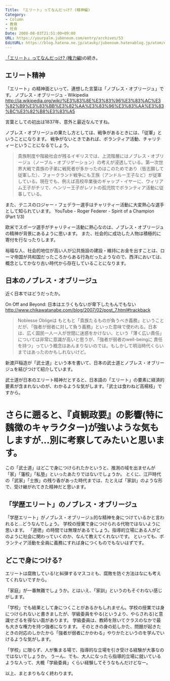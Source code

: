 ```yaml
---
Title: 「エリート」ってなんだっけ? (精神編)
Category:
- Column
- 教育
- 社会
Date: 2008-08-03T21:51:00+09:00
URL: https://yourpalm.jubenoum.com/entry/archives/53
EditURL: https://blog.hatena.ne.jp/atauky/jubenoum.hatenablog.jp/atom/entry/6653458415120883965
---
```


<a href="http://yourpalm.jubenoum.com/2008/08/%e3%80%8c%e3%82%a8%e3%83%aa%e3%83%bc%e3%83%88%e3%80%8d%e3%81%a3%e3%81%a6%e3%81%aa%e3%82%93%e3%81%a0%e3%81%a3%e3%81%91-%e6%a8%a9%e5%8a%9b%e7%b7%a8/">「エリート」ってなんだっけ? (権力編)</a>の続き。
<h2>エリート精神</h2>
「エリート」の精神面といって、連想した言葉は「ノブレス・オブリージュ」です。
ノブレス・オブリージュ - Wikipedia
<a title="ノブレス・オブリージュ - Wikipedia" href="http://ja.wikipedia.org/wiki/%E3%83%8E%E3%83%96%E3%83%AC%E3%82%B9%E3%83%BB%E3%82%AA%E3%83%96%E3%83%AA%E3%83%BC%E3%82%B8%E3%83%A5">http://ja.wikipedia.org/wiki/%E3%83%8E%E3%83%96%E3%83%AC%E3%82%B9%E3%83%BB%E3%82%AA%E3%83%96%E3%83%AA%E3%83%BC%E3%82%B8%E3%83%A5</a>

言葉としての初出は1837年、意外と最近なんですね。

ノブレス・オブリージュの果たし方としては、戦争があるときには、「従軍」ということになります。
戦争がないときであれば、ボランティア活動、チャリティーということになるでしょう。

<blockquote title="ノブレス・オブリージュ - Wikipedia" cite="http://ja.wikipedia.org/wiki/%E3%83%8E%E3%83%96%E3%83%AC%E3%82%B9%E3%83%BB%E3%82%AA%E3%83%96%E3%83%AA%E3%83%BC%E3%82%B8%E3%83%A5">貴族制度や階級社会が残るイギリスでは、上流階層にはノブレス・オブリージュ（ノーブル・オブリゲーション）の考えが浸透している。第一次世界大戦で貴族の子弟に戦死者が多かったのはこのためであり（皆志願して従軍した）、フォークランド戦争にも王族（アンドルー王子など）が従軍している。現在でも、例えば高校卒業後のギャップ・イヤーに、ウィリアム王子がチリで、ヘンリー王子がレソトの孤児院でボランティア活動に従事している。</blockquote>
また、テニスのロジャー・フェデラー選手はチャリティー活動に大変熱心な選手として知られています。
YouTube - Roger Federer - Spirit of a Champion (Part 1/3)
<object width="425" height="344" data="http://www.youtube.com/v/3nO9Qt97O-g&amp;hl=ja&amp;fs=1" type="application/x-shockwave-flash"><param name="allowFullScreen" value="true" /><param name="src" value="http://www.youtube.com/v/3nO9Qt97O-g&amp;hl=ja&amp;fs=1" /><param name="allowfullscreen" value="true" /></object>

欧米でスポーツ選手がチャリティー活動に熱心なのは、ノブレス・オブリージュの精神が背景にあるように思います。
また、社会的に成功した人物は積極的に寄付を行なったりします。

裕福な人、社会的地位が高い人が公共施設の建設・維持にお金を出すことは、ローマ帝国が共和国だったころからある行為だったようなので、西洋においては、概念としてかなり古い時代から存在していることになります。
<h2>日本のノブレス・オブリージュ</h2>
近く日本ではどうだったか。

On Off and Beyond: 日本はエラくもないが卑下したもんでもない
<a title="On Off and Beyond: 日本はエラくもないが卑下したもんでもない" href="http://www.chikawatanabe.com/blog/2007/02/post_7.html#trackback">http://www.chikawatanabe.com/blog/2007/02/post_7.html#trackback</a>
<blockquote title="On Off and Beyond: 日本はエラくもないが卑下したもんでもない" cite="http://www.chikawatanabe.com/blog/2007/02/post_7.html#trackback">Noblesse Obligeは もともと「貴族たるものが負うべき義務」ということだが、「強者が弱者に対して負う義務」といった意味で使われる。日本は、広く国民一人一人が世間に迷惑をかけない、という「薄く広い責任」については非常に意識が高いと思うが、「強者が弱者のwell-beingに 責任を持つ」っていう概念はあんまりないのでは。もしかして明治時代くらいまではあったのかもしれないけど。</blockquote>
新渡戸稲造が「武士道」という本を書いて、日本の武士道とノブレス・オブリージュを結びつけて紹介しています。

武士道が日本のエリート精神だとすると、日本語の「エリート」の要素に経済的要素が含まれないのが、わかるような気がします。「武士は食わねど高楊枝」ですから。
# さらに遡ると、『貞観政要』の影響(特に魏徴のキャラクター)が強いような気もしますが...別に考察してみたいと思います。

この「武士道」はどこで身につけられたかというと、推測の域を出ませんが「家」「藩校」「私塾」といったあたりではないでしょうか。
とくに、江戸時代の「武家」「士族」の残り香があった時代までは、たとえば「家訓」のような形で、受け継がれてきた精神だと思います。
<h2>「学歴エリート」のノブレス・オブリージュ</h2>
「学歴エリート」がノブレス・オブリージュ的な精神を身につけているかと言われると...どうなんでしょう。
学校の授業で身につけられる代物ではないように思います。
「道徳」の時間では無理があるでしょう。指導的立場にある人がどのように社会に関わっていくのか、なんて教えてくれないです。
といっても、ボランティア活動を全員に義務にすれば身につくものでもないはずです。
<h2>どこで身につける?</h2>
エリートは腐敗している!と糾弾するマスコミも、腐敗を防ぐ方法はなにも考えてくれないですから。

「家庭」が一番無難でしょうか。とはいえ、「家訓」というのもそぐわない感じがします。

「学校」でも結果として身につくことがあるかもしれません。学校の授業では身につけられないと書きましたが、学級委員をやる(というより、やらされる)と意識せざるを得ない面があります。
学級委員は、教師を除いてクラスのなかで最も大きな権力を持つ強者になります。
そのときの身の処しかた、問題が起きたときの対応のしかたから「強者が弱者にかかわる」やりかたというのを学んでいけるような気がします。

「学校」に限らず、人が集まる場で、指導的な立場を引き受ける経験が大事なのではないでしょうか。
うーん、でも、大人になったら指導的立場に就いているような人って、大概「学級委員」くらい経験してそうなもんだけどなー。

以上、まとまりもなく終わります。
